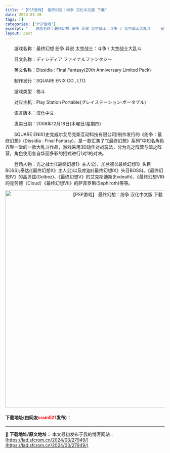 ```yaml
---
title: "【PSP游戏】 最终幻想：纷争 汉化中文版 下载"
date: 2024-03-26
tags: []
categories: ["PSP游戏"]
excerpt: "　　游戏名称：最终幻想 纷争 异说 太空战士：斗争 / 太空战士大乱斗 　　日文名称：ディシディア ファイナルファンタジー 　　英文名称：Dissidia : Final Fantasy(20th Anniversary Limited Pack) 　　制作发行：SQUARE ENIX CO., L&hellip;"
layout: post
---
```


 <p>　　游戏名称：最终幻想 纷争 异说 太空战士：斗争 / 太空战士大乱斗</p> <p>　　日文名称：ディシディア ファイナルファンタジー</p> <p>　　英文名称：Dissidia : Final Fantasy(20th Anniversary Limited Pack)</p> <p>　　制作发行：SQUARE ENIX CO., LTD.</p> <p>　　游戏类型：格斗</p> <p>　　对应主机：Play Station Portable(プレイステーション&middot;ポータブル)</p> <p>　　语言版本：汉化中文</p> <p>　　发卖日期：2008年12月18日(木曜日/星期四)</p> <p>　　SQUARE ENIX(史克威尔艾尼克斯互动科技有限公司)制作发行的《纷争：最终幻想》(Dissidia : Final Fantasy)，是一款汇集了&ldquo;《最终幻想》系列&rdquo;中知名角色齐聚一堂的一款大乱斗作品，游戏采用3D动作对战玩法，分为光之阵营与暗之阵营，角色使用各自华丽多彩的招式进行1对1的对决。</p> <p>　　登场人物：光之战士(《最终幻想1》主人公)、加兰德(《最终幻想1》头目BOSS);泰达(《最终幻想X》主人公)以及库迦(《最终幻想IX》头目BOSS)。《最终幻想IV》的高贝兹(Golbez)、《最终幻想V》的艾克斯迪斯(Exdeath)、《最终幻想VII》的克劳德〔Cloud〕《最终幻想VII》的萨菲罗斯(Sephiroth)等等。</p> <p align="center"><img align="" border="0" src="https://lad.sfcrom.cn/wp-content/uploads/2024/03/20240325_6601aa9c67b13.jpg" width="688" alt="【PSP游戏】 最终幻想：纷争 汉化中文版 下载" /></p> <p><h4>下载地址(由网友<font color="red">crain521</font>发布)：</h4></p> 

---
📖 **下载地址/原文地址：** 本文最初发布于我的博客网站：[https://lad.sfcrom.cn/2024/03/27949/](https://lad.sfcrom.cn/2024/03/27949/)
